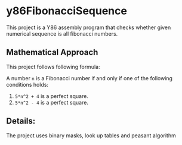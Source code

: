 # y86FibonacciSequence

This project is a Y86 assembly program that checks whether given numerical sequence is all fibonacci numbers.

## Mathematical Approach

This project follows following formula:

A number `n` is a Fibonacci number if and only if one of the following conditions holds:
1. `5*n^2 + 4` is a perfect square.
2. `5*n^2 - 4` is a perfect square.

## Details:
The project uses binary masks, look up tables and peasant algorithm
